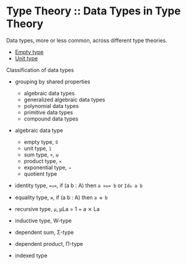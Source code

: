 # Type Theory :: Data Types in Type Theory

Data types, more or less common, across different type theories.

- [Empty type](empty-type.md)
- [Unit type](unit-type.md)




Classification of data types
- grouping by shared properties
  - algebraic data types
  - generalized algebraic data types
  - polynomial data types
  - primitive data types
  - compound data types



- algebraic data type
  - empty type,       `𝟘`
  - unit type,        `𝟙`
  - sum type,         `+`, `⊎`
  - product type,     `⨯`
  - exponential type, `→`
  - quotient type
- identity type,      `=ᴀ=`, if (a b : A) then `a =ᴀ= b` or `Idᴀ a b`
- equality type,      `≡`,   if (a b : A) then `a ≡ b`
- recursive type,     `μ`,   μLa = 1 + a ⨯ La
- inductive type,    W-type
- dependent sum,     Σ-type
- dependent product, Π-type
- indexed type

